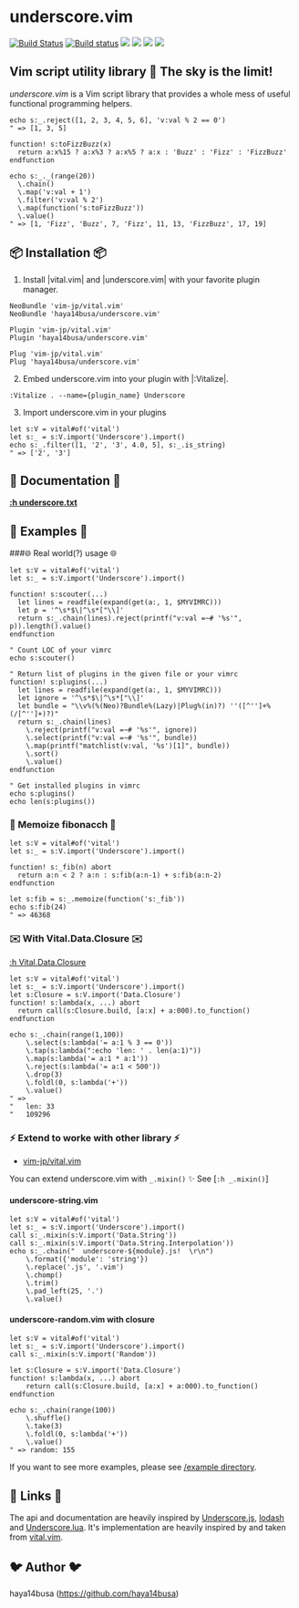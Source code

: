 underscore.vim
==============

[![Build Status](https://travis-ci.org/haya14busa/underscore.vim.svg?branch=master)](https://travis-ci.org/haya14busa/underscore.vim)
[![Build status](https://ci.appveyor.com/api/projects/status/ks6gtsu46c1djoo6/branch/master)](https://ci.appveyor.com/project/haya14busa/underscore-vim/branch/master)
[![](http://img.shields.io/github/tag/haya14busa/underscore.vim.svg)](https://github.com/haya14busa/underscore.vim/releases)
[![](http://img.shields.io/github/issues/haya14busa/underscore.vim.svg)](https://github.com/haya14busa/underscore.vim/issues)
[![](http://img.shields.io/badge/license-MIT-blue.svg)](LICENSE)
[![](http://img.shields.io/badge/doc-%3Ah%20underscore.txt-red.svg)](doc/underscore.txt)

Vim script utility library :heartbeat: The sky is the limit!
------------------------------------------------------------

*underscore.vim* is a Vim script library that provides a whole mess of useful functional programming helpers.

```.vim
echo s:_.reject([1, 2, 3, 4, 5, 6], 'v:val % 2 == 0')
" => [1, 3, 5]

function! s:toFizzBuzz(x)
  return a:x%15 ? a:x%3 ? a:x%5 ? a:x : 'Buzz' : 'Fizz' : 'FizzBuzz'
endfunction

echo s:_._(range(20))
  \.chain()
  \.map('v:val + 1')
  \.filter('v:val % 2')
  \.map(function('s:toFizzBuzz'))
  \.value()
" => [1, 'Fizz', 'Buzz', 7, 'Fizz', 11, 13, 'FizzBuzz', 17, 19]
```

:package: Installation :package:
--------------------------------

1) Install |vital.vim| and |underscore.vim| with your favorite plugin manager.

```vim
NeoBundle 'vim-jp/vital.vim'
NeoBundle 'haya14busa/underscore.vim'

Plugin 'vim-jp/vital.vim'
Plugin 'haya14busa/underscore.vim'

Plug 'vim-jp/vital.vim'
Plug 'haya14busa/underscore.vim'
```

2) Embed underscore.vim into your plugin with |:Vitalize|.

```vim
:Vitalize . --name={plugin_name} Underscore
```

3) Import underscore.vim in your plugins

```vim
let s:V = vital#of('vital')
let s:_ = s:V.import('Underscore').import()
echo s:_.filter([1, '2', '3', 4.0, 5], s:_.is_string)
" => ['2', '3']
```

:orange_book: Documentation :orange_book:
-----------------------------------------

[**:h underscore.txt**](./doc/underscore.txt)

:tada: Examples :tada:
----------------------

###:globe_with_meridians: Real world(?) usage :globe_with_meridians:

```vim
let s:V = vital#of('vital')
let s:_ = s:V.import('Underscore').import()

function! s:scouter(...)
  let lines = readfile(expand(get(a:, 1, $MYVIMRC)))
  let p = '^\s*$\|^\s*["\\]'
  return s:_.chain(lines).reject(printf("v:val =~# '%s'", p)).length().value()
endfunction

" Count LOC of your vimrc
echo s:scouter()

" Return list of plugins in the given file or your vimrc
function! s:plugins(...)
  let lines = readfile(expand(get(a:, 1, $MYVIMRC)))
  let ignore = '^\s*$\|^\s*["\\]'
  let bundle = "\\v%(%(Neo)?Bundle%(Lazy)|Plug%(in)?) ''([^'']+%(/[^'']+)?)"
  return s:_.chain(lines)
    \.reject(printf("v:val =~# '%s'", ignore))
    \.select(printf("v:val =~# '%s'", bundle))
    \.map(printf("matchlist(v:val, '%s')[1]", bundle))
    \.sort()
    \.value()
endfunction

" Get installed plugins in vimrc
echo s:plugins()
echo len(s:plugins())
```

### :memo: Memoize fibonacch :memo:

```vim
let s:V = vital#of('vital')
let s:_ = s:V.import('Underscore').import()

function! s:_fib(n) abort
  return a:n < 2 ? a:n : s:fib(a:n-1) + s:fib(a:n-2)
endfunction

let s:fib = s:_.memoize(function('s:_fib'))
echo s:fib(24)
" => 46368
```

### :envelope: With Vital.Data.Closure :envelope:
[:h Vital.Data.Closure](https://github.com/vim-jp/vital.vim/blob/master/doc/vital-data-closure.txt)

```vim
let s:V = vital#of('vital')
let s:_ = s:V.import('Underscore').import()
let s:Closure = s:V.import('Data.Closure')
function! s:lambda(x, ...) abort
  return call(s:Closure.build, [a:x] + a:000).to_function()
endfunction

echo s:_.chain(range(1,100))
    \.select(s:lambda('= a:1 % 3 == 0'))
    \.tap(s:lambda(":echo 'len: ' . len(a:1)"))
    \.map(s:lambda('= a:1 * a:1'))
    \.reject(s:lambda('= a:1 < 500'))
    \.drop(3)
    \.foldl(0, s:lambda('+'))
    \.value()
" =>
"   len: 33
"   109296
```

### :zap: Extend to worke with other library :zap:
- [vim-jp/vital.vim](https://github.com/vim-jp/vital.vim)

You can extend underscore.vim with `_.mixin()` :sparkles:
See [`:h _.mixin()`]

#### underscore-string.vim

```vim
let s:V = vital#of('vital')
let s:_ = s:V.import('Underscore').import()
call s:_.mixin(s:V.import('Data.String'))
call s:_.mixin(s:V.import('Data.String.Interpolation'))
echo s:_.chain("  underscore-${module}.js!  \r\n")
    \.format({'module': 'string'})
    \.replace('.js', '.vim')
    \.chomp()
    \.trim()
    \.pad_left(25, '.')
    \.value()
```

#### underscore-random.vim with closure

```vim
let s:V = vital#of('vital')
let s:_ = s:V.import('Underscore').import()
call s:_.mixin(s:V.import('Random'))

let s:Closure = s:V.import('Data.Closure')
function! s:lambda(x, ...) abort
    return call(s:Closure.build, [a:x] + a:000).to_function()
endfunction

echo s:_.chain(range(100))
    \.shuffle()
    \.take(3)
    \.foldl(0, s:lambda('+'))
    \.value()
" => random: 155
```

If you want to see more examples, please see [/example directory](./example).

:link: Links :link:
-------------------
The api and documentation are heavily inspired by [Underscore.js],
[lodash] and [Underscore.lua]. It's implementation are heavily
inspired by and taken from [vital.vim].

[Underscore.js]: http://underscorejs.org/
[lodash]: https://github.com/lodash/lodash
[Underscore.lua]: http://mirven.github.io/underscore.lua/
[vital.vim]: https://github.com/vim-jp/vital.vim

:bird: Author :bird:
--------------------
haya14busa (https://github.com/haya14busa)

